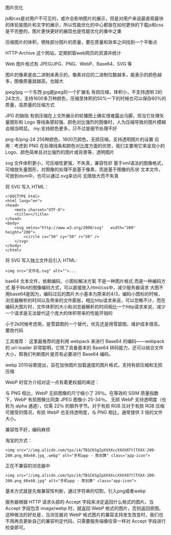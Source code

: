 图片优化

js和css是对用户不可见的，或许会影响图片的展示，但是对用户来说最直观最快的体验是图片和文字的展示，所以性能优化的中心都放在如何更快的下载js和css是不完整的，图片更快更好的展现也是性能优化的重中之重

压缩图片的体积，牺牲部分图片的质量，要在质量和效率之间找到一个平衡点

HTTP-Archive 这个网站，定期抓取web网页的资源并统计

Web 图片格式有 JPEG/JPG、PNG、WebP、Base64、SVG 等

图片的像素是由二进制来表示的，像素对应的二进制位数越多，能表示的颜色越多，图像质量就越高，也越大

jpeg/jpg
一个东西 jpg是jpeg的一个扩展名
有损压缩，体积小，不支持透明
2的24次方，支持1600多万种颜色，压缩至体积的50%一下的时候也可以保存60%的质量，高质量的压缩方式

JPG 的缺陷
有损压缩在上文所展示的轮播图上确实很难露出马脚，但当它处理矢量图形和 Logo 等线条感较强、颜色对比强烈的图像时，人为压缩导致的图片模糊会相当明显。
my:支持颜色更多，只不过是细节处理不好

png-8/png-24
256种颜色，1600万颜色，无损压缩，支持透明图片的设置
应用：考虑到 PNG 在处理线条和颜色对比度方面的优势，我们主要用它来呈现小的 Logo、颜色简单且对比强烈的图片或背景等，透明图片

svg
文件体积更小，可压缩性更强，不失真，兼容性好
基于xml语法的图像格式，可缩放矢量图形，对图像的处理不是基于像素，而是基于图像的形状
文本文件，可放到dom中，也可以通过.svg来访问
无限放大而不失真

将 SVG 写入 HTML：

	<!DOCTYPE html>
	<html lang="en">
	<head>
	    <meta charset="UTF-8">
	    <title></title>
	</head>
	<body>
	    <svg xmlns="http://www.w3.org/2000/svg"   width="200" height="200">
	        <circle cx="50" cy="50" r="50" />
	    </svg>
	</body>
	</html>
将 SVG 写入独立文件后引入 HTML:

	<img src="文件名.svg" alt="">...

bae64
文本文件，依赖编码，小图标解决方案
不是一种图片格式 而是一种编码方式
基于8bit的图像编码方式，可以直接放入html/css中，减少服务器请求
大图不用base64是因为，编码过后的图片大小基本为原来的4/3，编码小图标的时候，浏览器解析的时间以及带来的文件膨胀，相比http请求来说，可以忽略不计，而在编码大图片时，文件体积的大小和浏览器解析的时间相比一个http请求来说，减少一个请求是无法替代这个庞大的体积带来的性能开销的

小于2k时候考虑用，是雪碧图的一个替代，优先还是用雪碧图，维护成本很高，要改代码

工具推荐：
这里最推荐的是利用 webpack 来进行 Base64 的编码——webpack 的 url-loader 非常聪明，它除了具备基本的 Base64 转码能力，还可以结合文件大小，帮我们判断图片是否有必要进行 Base64 编码。

webp
2010谷歌提出，旨在加快图片加载速度的图片格式，支持有损压缩和无损压缩

WebP 的官方介绍对这一点有着更权威的阐述：

与 PNG 相比，WebP 无损图像的尺寸缩小了 26％。在等效的 SSIM 质量指数下，WebP 有损图像比同类 JPEG 图像小 25-34％。 无损 WebP 支持透明度（也称为 alpha 通道），仅需 22％ 的额外字节。对于有损 RGB 压对于有损 RGB 压缩可接受的情况，有损 WebP 也支持透明度，与 PNG 相比，通常提供 3 倍的文件大小。

兼容性不好，编码麻烦

淘宝的方式：

	<img src="//img.alicdn.com/tps/i4/TB1CKSgIpXXXXccXXXX07tlTXXX-200-200.png_60x60.jpg_.webp" alt="手机app - 聚划算" class="app-icon">
正在不兼容的浏览器中

	<img src="//img.alicdn.com/tps/i4/TB1CKSgIpXXXXccXXXX07tlTXXX-200-200.png_60x60.jpg" alt="手机app - 聚划算" class="app-icon">

基本方式就是先做兼容性判断，通过字符串的切割，引入png或者webp

服务器根据 HTTP 请求头部的 Accept 字段来决定返回什么格式的图片。当 Accept 字段包含 image/webp 时，就返回 WebP 格式的图片，否则返回原图。这种做法的好处是，当浏览器对 WebP 格式图片的兼容支持发生改变时，我们也不用再去更新自己的兼容判定代码，只需要服务端像往常一样对 Accept 字段进行检查即可。